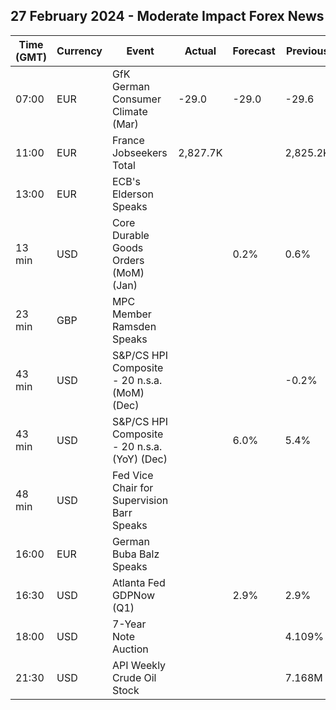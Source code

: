 ## 27 February 2024 - Moderate Impact Forex News

| Time (GMT) | Currency | Event | Actual | Forecast | Previous |
|------|----------|-------|--------|----------|----------|
| 07:00 | EUR | GfK German Consumer Climate (Mar) | -29.0 | -29.0 | -29.6 |
| 11:00 | EUR | France Jobseekers Total | 2,827.7K |  | 2,825.2K |
| 13:00 | EUR | ECB's Elderson Speaks |  |  |  |
| 13 min | USD | Core Durable Goods Orders (MoM) (Jan) |  | 0.2% | 0.6% |
| 23 min | GBP | MPC Member Ramsden Speaks |  |  |  |
| 43 min | USD | S&P/CS HPI Composite - 20 n.s.a. (MoM) (Dec) |  |  | -0.2% |
| 43 min | USD | S&P/CS HPI Composite - 20 n.s.a. (YoY) (Dec) |  | 6.0% | 5.4% |
| 48 min | USD | Fed Vice Chair for Supervision Barr Speaks |  |  |  |
| 16:00 | EUR | German Buba Balz Speaks |  |  |  |
| 16:30 | USD | Atlanta Fed GDPNow (Q1) |  | 2.9% | 2.9% |
| 18:00 | USD | 7-Year Note Auction |  |  | 4.109% |
| 21:30 | USD | API Weekly Crude Oil Stock |  |  | 7.168M |
